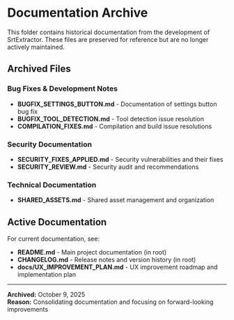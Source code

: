 # Documentation Archive

This folder contains historical documentation from the development of SrtExtractor. These files are preserved for reference but are no longer actively maintained.

## Archived Files

### Bug Fixes & Development Notes
- **BUGFIX_SETTINGS_BUTTON.md** - Documentation of settings button bug fix
- **BUGFIX_TOOL_DETECTION.md** - Tool detection issue resolution
- **COMPILATION_FIXES.md** - Compilation and build issue resolutions

### Security Documentation
- **SECURITY_FIXES_APPLIED.md** - Security vulnerabilities and their fixes
- **SECURITY_REVIEW.md** - Security audit and recommendations

### Technical Documentation
- **SHARED_ASSETS.md** - Shared asset management and organization

## Active Documentation

For current documentation, see:
- **README.md** - Main project documentation (in root)
- **CHANGELOG.md** - Release notes and version history (in root)
- **docs/UX_IMPROVEMENT_PLAN.md** - UX improvement roadmap and implementation plan

---

**Archived:** October 9, 2025  
**Reason:** Consolidating documentation and focusing on forward-looking improvements

